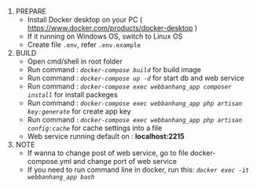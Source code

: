 1. PREPARE
    - Install Docker desktop on your PC ( https://www.docker.com/products/docker-desktop )
    - If it running on Windows OS, switch to Linux OS
    - Create file `.env`, refer `.env.example`
2. BUILD
    - Open cmd/shell in root folder
    - Run command : *`docker-compose build`* for build image
    - Run command : *`docker-compose up -d`* for start db and web service
    - Run command : *`docker-compose exec webbanhang_app composer install`* for install packeges
    - Run command : *`docker-compose exec webbanhang_app php artisan key:generate`* for create app key
    - Run command : *`docker-compose exec webbanhang_app php artisan config:cache`* for cache settings into a file
    - Web service running default on : **localhost:2215**
3. NOTE
    - If wanna to change post of web service, go to file docker-compose.yml and change port of web service
	- If you need to run command line in docker, run this: *`docker exec -it webbanhang_app bash`*
